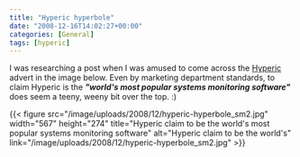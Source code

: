 ```yaml
---
title: "Hyperic hyperbole"
date: "2008-12-16T14:02:27+00:00"
categories: [General]
tags: [hyperic]
---
```


<p style="text-align: left;">I was researching a post when I was amused to come across the <a href="http://www.hyperic.com/">Hyperic</a> advert in the image below. Even by marketing department standards, to claim Hyperic is the <strong><em>"world's most popular systems monitoring software"</em></strong> does seem a teeny, weeny bit over the top. :)</p>

{{< figure src="/image/uploads/2008/12/hyperic-hyperbole_sm2.jpg" width="567" height="274" title="Hyperic claim to be the world&#39;s most popular systems monitoring software" alt="Hyperic claim to be the world's" link="/image/uploads/2008/12/hyperic-hyperbole_sm2.jpg" >}}
